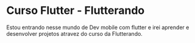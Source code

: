# Curso Flutter - Flutterando
 Estou entrando nesse mundo de Dev mobile com flutter e irei aprender e desenvolver projetos atravez do curso da Flutterando.
